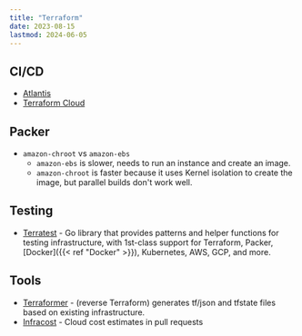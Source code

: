 ```yaml
---
title: "Terraform"
date: 2023-08-15
lastmod: 2024-06-05
---
```

## CI/CD
- [Atlantis](https://www.runatlantis.io/)
- [Terraform Cloud](https://cloud.hashicorp.com/products/terraform)


## Packer
- `amazon-chroot` vs `amazon-ebs`
    - `amazon-ebs` is slower, needs to run an instance and create an image.
    - `amazon-chroot` is faster because it uses Kernel isolation to create the image, but parallel builds don't work well.

## Testing
- [Terratest](https://terratest.gruntwork.io/) - Go library that provides patterns and helper functions for testing infrastructure, with 1st-class support for Terraform, Packer, [Docker]({{< ref "Docker" >}}), Kubernetes, AWS, GCP, and more.

## Tools
- [Terraformer](https://github.com/GoogleCloudPlatform/terraformer) - (reverse Terraform) generates tf/json and tfstate files based on existing infrastructure.
- [Infracost](https://github.com/infracost/infracost) - Cloud cost estimates in pull requests